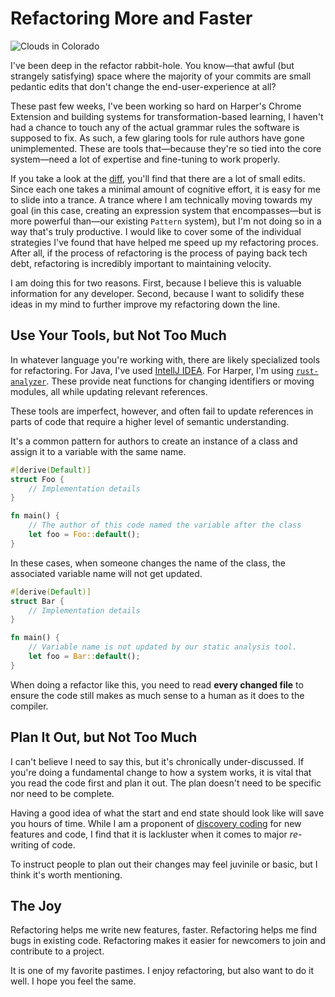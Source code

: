 # Refactoring More and Faster

![Clouds in Colorado](/images/clouds.webp)

I've been deep in the refactor rabbit-hole.
You know—that awful (but strangely satisfying) space where the majority of your commits are small pedantic edits that don't change the end-user-experience at all?

These past few weeks, I've been working so hard on Harper's Chrome Extension and building systems for transformation-based learning, I haven't had a chance to touch any of the actual grammar rules the software is supposed to fix.
As such, a few glaring tools for rule authors have gone unimplemented.
These are tools that—because they're so tied into the core system—need a lot of expertise and fine-tuning to work properly.

If you take a look at the [diff](https://github.com/Automattic/harper/pull/1393), you'll find that there are a lot of small edits.
Since each one takes a minimal amount of cognitive effort, it is easy for me to slide into a trance.
A trance where I am technically moving towards my goal (in this case, creating an expression system that encompasses—but is more powerful than—our existing `Pattern` system), but I'm not doing so in a way that's truly productive.
I would like to cover some of the individual strategies I've found that have helped me speed up my refactoring proces. 
After all, if the process of refactoring is the process of paying back tech debt, refactoring is incredibly important to maintaining velocity.

I am doing this for two reasons.
First, because I believe this is valuable information for any developer.
Second, because I want to solidify these ideas in my mind to further improve my refactoring down the line.

## Use Your Tools, but Not Too Much

In whatever language you're working with, there are likely specialized tools for refactoring.
For Java, I've used [IntellJ IDEA](https://www.jetbrains.com/idea/).
For Harper, I'm using [`rust-analyzer`](https://rust-analyzer.github.io/).
These provide neat functions for changing identifiers or moving modules, all while updating relevant references.

These tools are imperfect, however, and often fail to update references in parts of code that require a higher level of semantic understanding.

It's a common pattern for authors to create an instance of a class and assign it to a variable with the same name.

```rust
#[derive(Default)]
struct Foo {
    // Implementation details
}

fn main() {
    // The author of this code named the variable after the class
    let foo = Foo::default();
}
```

In these cases, when someone changes the name of the class, the associated variable name will not get updated.

```rust
#[derive(Default)]
struct Bar {
    // Implementation details
}

fn main() {
    // Variable name is not updated by our static analysis tool.
    let foo = Bar::default();
}
```

When doing a refactor like this, you need to read __every changed file__ to ensure the code still makes as much sense to a human as it does to the compiler.

## Plan It Out, but Not Too Much

I can't believe I need to say this, but it's chronically under-discussed.
If you're doing a fundamental change to how a system works, it is vital that you read the code first and plan it out.
The plan doesn't need to be specific nor need to be complete.

Having a good idea of what the start and end state should look like will save you hours of time.
While I am a proponent of [discovery coding](https://jimmyhmiller.com/discovery-coding) for new features and code, I find that it is lackluster when it comes to major _re_-writing of code.

To instruct people to plan out their changes may feel juvinile or basic, but I think it's worth mentioning.

## The Joy

Refactoring helps me write new features, faster.
Refactoring helps me find bugs in existing code.
Refactoring makes it easier for newcomers to join and contribute to a project.

It is one of my favorite pastimes.
I enjoy refactoring, but also want to do it well.
I hope you feel the same.
